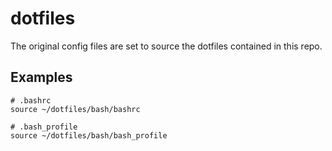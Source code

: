 # dotfiles

The original config files are set to source the dotfiles contained in this repo.

## Examples

```~/.bashrc
# .bashrc
source ~/dotfiles/bash/bashrc
```

```~/.bash_profile
# .bash_profile
source ~/dotfiles/bash/bash_profile
```
